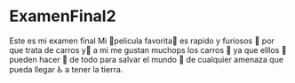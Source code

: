 # ExamenFinal2
Este es mi examen final 
Mi 🤑pelicula favorita🤑 es rapido y furiosos 🚗
por que trata de carros y🤑 a mi me gustan muchops los carros 🎃
ya que elllos 🤑pueden hacer 🏧 de todo para salvar el mundo 🎐
de cualquier amenaza que pueda llegar ♿ a tener la tierra.
